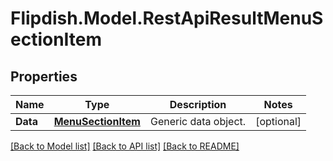 # Flipdish.Model.RestApiResultMenuSectionItem
## Properties

Name | Type | Description | Notes
------------ | ------------- | ------------- | -------------
**Data** | [**MenuSectionItem**](MenuSectionItem.md) | Generic data object. | [optional] 

[[Back to Model list]](../README.md#documentation-for-models) [[Back to API list]](../README.md#documentation-for-api-endpoints) [[Back to README]](../README.md)

